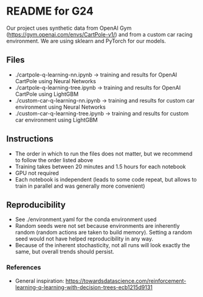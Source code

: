 # README for G24

Our project uses synthetic data from OpenAI Gym (https://gym.openai.com/envs/CartPole-v1/) and from a custom car racing environment. We are using sklearn and PyTorch for our models.

## Files

- ./cartpole-q-learning-nn.ipynb -> training and results for OpenAI CartPole using Neural Networks
- ./cartpole-q-learning-tree.ipynb -> training and results for OpenAI CartPole using LightGBM
- ./custom-car-q-learning-nn.ipynb -> training and results for custom car environment using Neural Networks
- ./custom-car-q-learning-tree.ipynb -> training and results for custom car environment using LightGBM

## Instructions
- The order in which to run the files does not matter, but we recommend to follow the order listed above
- Training takes between 20 minutes and 1.5 hours for each notebook
- GPU not required
- Each notebook is independent (leads to some code repeat, but allows to train in parallel and was generally more convenient)

## Reproducibility
- See ./environment.yaml for the conda environment used
- Random seeds were not set because environments are inherently random (random actions are taken to build memory). Setting a random seed would not have helped reproducibility in any way.
- Because of the inherent stochasticity, not all runs will look exactly the same, but overall trends should persist.

### References
- General inspiration: https://towardsdatascience.com/reinforcement-learning-q-learning-with-decision-trees-ecb1215d9131
